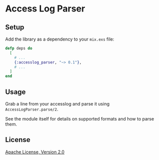 # Access Log Parser

## Setup

Add the library as a dependency to your `mix.exs` file:

```elixir
defp deps do
  [
    # ...
    {:accesslog_parser, "~> 0.1"},
    # ...
  ]
end
```

## Usage

Grab a line from your accesslog and parse it using `AccessLogParser.parse/2`.

See the module itself for details on supported formats and how to parse them.

## License

[Apache License, Version 2.0](http://www.apache.org/licenses/LICENSE-2.0)
